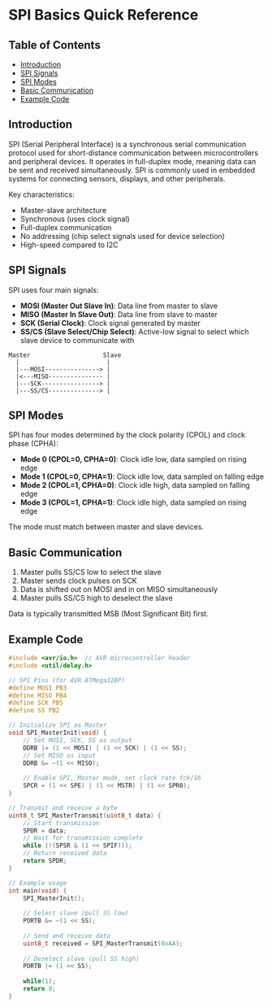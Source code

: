 # SPI Basics Quick Reference

## Table of Contents
- [Introduction](#introduction)
- [SPI Signals](#spi-signals)
- [SPI Modes](#spi-modes)
- [Basic Communication](#basic-communication)
- [Example Code](#example-code)

## Introduction
SPI (Serial Peripheral Interface) is a synchronous serial communication protocol used for short-distance communication between microcontrollers and peripheral devices. It operates in full-duplex mode, meaning data can be sent and received simultaneously. SPI is commonly used in embedded systems for connecting sensors, displays, and other peripherals.

Key characteristics:
- Master-slave architecture
- Synchronous (uses clock signal)
- Full-duplex communication
- No addressing (chip select signals used for device selection)
- High-speed compared to I2C

## SPI Signals
SPI uses four main signals:
- **MOSI (Master Out Slave In)**: Data line from master to slave
- **MISO (Master In Slave Out)**: Data line from slave to master
- **SCK (Serial Clock)**: Clock signal generated by master
- **SS/CS (Slave Select/Chip Select)**: Active-low signal to select which slave device to communicate with

```
Master                    Slave
  |                        |
  |---MOSI---------------> |
  |<---MISO--------------- |
  |---SCK----------------> |
  |---SS/CS--------------> |
```

## SPI Modes
SPI has four modes determined by the clock polarity (CPOL) and clock phase (CPHA):

- **Mode 0 (CPOL=0, CPHA=0)**: Clock idle low, data sampled on rising edge
- **Mode 1 (CPOL=0, CPHA=1)**: Clock idle low, data sampled on falling edge
- **Mode 2 (CPOL=1, CPHA=0)**: Clock idle high, data sampled on falling edge
- **Mode 3 (CPOL=1, CPHA=1)**: Clock idle high, data sampled on rising edge

The mode must match between master and slave devices.

## Basic Communication
1. Master pulls SS/CS low to select the slave
2. Master sends clock pulses on SCK
3. Data is shifted out on MOSI and in on MISO simultaneously
4. Master pulls SS/CS high to deselect the slave

Data is typically transmitted MSB (Most Significant Bit) first.

## Example Code
```c
#include <avr/io.h>  // AVR microcontroller header
#include <util/delay.h>

// SPI Pins (for AVR ATMega328P)
#define MOSI PB3
#define MISO PB4
#define SCK PB5
#define SS PB2

// Initialize SPI as Master
void SPI_MasterInit(void) {
    // Set MOSI, SCK, SS as output
    DDRB |= (1 << MOSI) | (1 << SCK) | (1 << SS);
    // Set MISO as input
    DDRB &= ~(1 << MISO);
    
    // Enable SPI, Master mode, set clock rate fck/16
    SPCR = (1 << SPE) | (1 << MSTR) | (1 << SPR0);
}

// Transmit and receive a byte
uint8_t SPI_MasterTransmit(uint8_t data) {
    // Start transmission
    SPDR = data;
    // Wait for transmission complete
    while (!(SPSR & (1 << SPIF)));
    // Return received data
    return SPDR;
}

// Example usage
int main(void) {
    SPI_MasterInit();
    
    // Select slave (pull SS low)
    PORTB &= ~(1 << SS);
    
    // Send and receive data
    uint8_t received = SPI_MasterTransmit(0xAA);
    
    // Deselect slave (pull SS high)
    PORTB |= (1 << SS);
    
    while(1);
    return 0;
}
